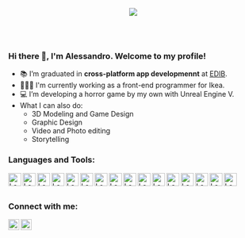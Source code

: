 <p align="center"><img src="https://media.giphy.com/media/oePrmT6c3fNsY/giphy.gif"/></p>

<br>
<br>

### Hi there 👋, I'm Alessandro. Welcome to my profile!

- 📚 I’m graduated in **cross-platform app developmennt** at [EDIB](https://www.grupofleming.com/web/ciclos/estudios/30/cfgs_desarrollo_de_aplicaciones_multiplataforma.html/).
- 🧑🏻‍💻 I'm currently working as a front-end programmer for Ikea. 
- 💻 I’m developing a horror game by my own with Unreal Engine V.
- What I can also do: 
    - 3D Modeling and Game Design
    - Graphic Design
    - Video and Photo editing
    - Storytelling
    

### Languages and Tools:

<img align="left" alt="Lapini | Unity" width="26px" src="https://i.redd.it/tu3gt6ysfxq71.png" />
<img align="left" alt="Lapini | Unreal" width="26px" src="https://upload.wikimedia.org/wikipedia/commons/thumb/2/20/UE_Logo_Black_Centered.svg/640px-UE_Logo_Black_Centered.svg.png"/>
<img align="left" alt="Lapini | Blender" width="26px" src="https://upload.wikimedia.org/wikipedia/commons/thumb/0/0c/Blender_logo_no_text.svg/2503px-Blender_logo_no_text.svg.png"/>
<img align="left" alt="Lapini | React" width="26px" src="https://cdn.freebiesupply.com/logos/large/2x/react-1-logo-png-transparent.png" />
<img align="left" alt="Lapini | Javascript" width="26px" src="https://upload.wikimedia.org/wikipedia/commons/thumb/6/6a/JavaScript-logo.png/768px-JavaScript-logo.png" />
<img align="left" alt="Lapini | Java" width="26px" src="https://cdn-icons-png.flaticon.com/512/226/226777.png"/>
<img align="left" alt="Lapini | C#" width="26px" src="https://seeklogo.com/images/C/c-sharp-c-logo-02F17714BA-seeklogo.com.png"/>
<img align="left" alt="Lapini | Python" width="26px" src="https://upload.wikimedia.org/wikipedia/commons/thumb/c/c3/Python-logo-notext.svg/1869px-Python-logo-notext.svg.png"/>
<img align="left" alt="Lapini | MongoDB" width="26px" src="https://img.icons8.com/color/480/mongodb.png"/>
<img align="left" alt="Lapini | SQL" width="26px" src="https://lineadecodigo.com/wp-content/uploads/2014/04/sql-e1633736325758.png"/>
<img align="left" alt="Lapini | Photoshop" width="26px" src="https://logodownload.org/wp-content/uploads/2019/10/adobe-photoshop-logo-1.png" />
<img align="left" alt="Lapini | Premiere" width="26px" src="https://logodownload.org/wp-content/uploads/2019/10/adobe-premiere-pro-logo-1-1.png" />
<img align="left" alt="Lapini | After Effects" width="26px" src="https://upload.wikimedia.org/wikipedia/commons/thumb/c/cb/Adobe_After_Effects_CC_icon.svg/788px-Adobe_After_Effects_CC_icon.svg.png" />
<img align="left" alt="Lapini | Illustrator" width="26px" src="https://www.pngmart.com/files/21/AI-PNG-Image.png" />
<img align="left" alt="Lapini | Marvelous" width="26px" src="https://theme.zdassets.com/theme_assets/9584131/bfb9d59b5074cba7b27f4dca62fb2cb313f9a273.png" />
<img align="left" alt="Lapini | Character Creator" width="26px" src="https://www.reallusion.com/about/includes/image/press_resource_product/cc/character-creator-1000x1000_colorlogo_word.png" />


<br/>
<br/>

### Connect with me:

[<img align="left" alt="Lapini | LinkedIn" width="22px" src="https://cdn-icons-png.flaticon.com/512/174/174857.png" />][linkedin]
[<img align="left" alt="Lapini | Instagram" width="22px" src="https://cdn-icons-png.flaticon.com/512/174/174855.png" />][instagram]

<br/>
<br/>


</details>

[linkedin]: https://es.linkedin.com/in/alessandro-lapini-l%C3%B3pez-9a4419153
[instagram]: https://www.instagram.com/a.lapini/
[Photoshop]:https://logos-marcas.com/wp-content/uploads/2020/11/Adobe-Photoshop-Logo.png
